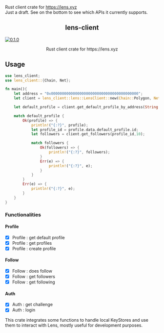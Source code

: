 Rust client crate for https://lens.xyz  
Just a draft. See on the bottom to see which APIs it currently supports.

<p align="center">
  <h2 align="center">lens-client</a></h3>
  <a href="https://crates.io/crates/lens-client"><img src="https://img.shields.io/badge/crates.io-v0.1.9-orange.svg?longCache=true" alt="0.1.0" title="lens-client current version badge"></a>
  <p align="center">Rust client crate for https://lens.xyz </a></p>
</p>

## Usage

```Rust
use lens_client;
use lens_client::{Chain, Net};

fn main(){
    let address = "0x0000000000000000000000000000000000000000";
    let client = lens_client::lens::LensClient::new(Chain::Polygon, Net::Main);

    let default_profile = client.get_default_profile_by_address(String::from(address));

    match default_profile {
        Ok(profile) => {
            println!("{:?}", profile);
            let profile_id = profile.data.default_profile.id;
            let followers = client.get_followers(profile_id,10);

            match followers {
                Ok(followers) => {
                    println!("{:?}", followers);
                }
                Err(e) => {
                    println!("{:?}", e);
                }
            }
        }
        Err(e) => {
            println!("{:?}", e);
        }
    }
}
```

### Functionalities

#### Profile
- [X] Profile : get default profile
- [X] Profile : get profiles
- [X] Profile : create profile
#### Follow
- [X] Follow  : does follow
- [X] Follow  : get followers
- [X] Follow  : get following 
#### Auth
- [X] Auth    : get challenge
- [X] Auth    : login

This crate integrates some functions to handle local KeyStores and use them to interact with Lens, mostly useful for development purposes.
